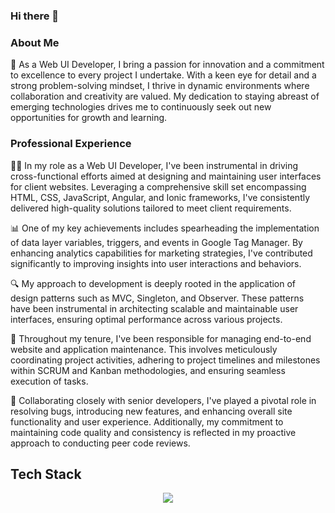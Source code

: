 ### Hi there 👋

### About Me

🌟 As a Web UI Developer, I bring a passion for innovation and a commitment to excellence to every project I undertake. With a keen eye for detail and a strong problem-solving mindset, I thrive in dynamic environments where collaboration and creativity are valued. My dedication to staying abreast of emerging technologies drives me to continuously seek out new opportunities for growth and learning.

### Professional Experience

👨‍💻 In my role as a Web UI Developer, I've been instrumental in driving cross-functional efforts aimed at designing and maintaining user interfaces for client websites. Leveraging a comprehensive skill set encompassing HTML, CSS, JavaScript, Angular, and Ionic frameworks, I've consistently delivered high-quality solutions tailored to meet client requirements.

📊 One of my key achievements includes spearheading the implementation of data layer variables, triggers, and events in Google Tag Manager. By enhancing analytics capabilities for marketing strategies, I've contributed significantly to improving insights into user interactions and behaviors.

🔍 My approach to development is deeply rooted in the application of design patterns such as MVC, Singleton, and Observer. These patterns have been instrumental in architecting scalable and maintainable user interfaces, ensuring optimal performance across various projects.

🚀 Throughout my tenure, I've been responsible for managing end-to-end website and application maintenance. This involves meticulously coordinating project activities, adhering to project timelines and milestones within SCRUM and Kanban methodologies, and ensuring seamless execution of tasks.

🤝 Collaborating closely with senior developers, I've played a pivotal role in resolving bugs, introducing new features, and enhancing overall site functionality and user experience. Additionally, my commitment to maintaining code quality and consistency is reflected in my proactive approach to conducting peer code reviews.




## Tech Stack

<p align="center">
  <a href="https://skillicons.dev">
    <img src="https://skillicons.dev/icons?i=angular,javascript,html,css,sass,git,github" />
  </a>
</p>



<!--
**rachcampitos/rachcampitos** is a ✨ _special_ ✨ repository because its `README.md` (this file) appears on your GitHub profile.

Here are some ideas to get you started:

- 🔭 I’m currently working on ...
- 🌱 I’m currently learning ...
- 👯 I’m looking to collaborate on ...
- 🤔 I’m looking for help with ...
- 💬 Ask me about ...
- 📫 How to reach me: ...
- 😄 Pronouns: ...
- ⚡ Fun fact: ...
-->
